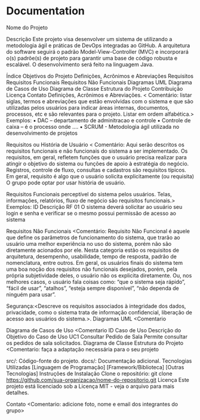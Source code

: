 # Documentation

Nome do Projeto

Descrição
Este projeto visa desenvolver um sistema de utilizando a metodologia ágil e práticas de DevOps integradas ao GitHub. A arquitetura do software seguirá o padrão Model-View-Controller (MVC) e incorporará o(s) padrõe(s) de projeto para garantir uma base de código robusta e escalável. O desenvolvimento será feito na linguagem Java.

Índice
Objetivos do Projeto
Definições, Acrônimos e Abreviações
Requisitos
Requisitos Funcionais
Requisitos Não Funcionais
Diagramas UML
Diagrama de Casos de Uso
Diagrama de Classe
Estrutura do Projeto
Contribuição
Licença
Contato
Definições, Acrônimos e Abreviações.
< Comentário: listar siglas, termos e abreviações que estão envolvidas com o sistema e que são utilizadas pelos usuários para indicar áreas internas, documentos, processos, etc e são relevantes para o projeto. Listar em ordem alfabética.> Exemplos: ▪ DAC – departamento de adminitracao e controle ▪ Controle de caixa – é o processo onde .... ▪ SCRUM - Metodologia ágil utilizada no desenvolvimento de projetos

Requisitos ou História de Usuário
< Comentário: Aqui serão descritos os requisitos funcionais e não funcionais do sistema a ser implementado. Os requisitos, em geral, refletem funções que o usuário precisa realizar para atingir o objetivo do sistema ou funções de apoio à estratégia do negócio. Registros, controle de fluxo, consultas e cadastros são requisitos típicos. Em geral, requisito é algo que o usuário solicita explicitamente (ou requisita) O grupo pode optar por usar história de usuário.

Requisitos Funcionais
perceptível do sistema pelos usuários. Telas, informações, relatórios, fluxo de negócio são requisitos funcionais.> Exemplos: ID Descrição RF 01 O sistema deverá solicitar ao usuário seu login e senha e verificar se o mesmo possui permissão de acesso ao sistema

Requisitos Não Funcionais
<Comentário: Requisito Não Funcional é aquele que define os parâmetros de funcionamento do sistema, que trarão ao usuário uma melhor experiência no uso do sistema, porém não são diretamente acionados por ele. Nesta categoria estão os requisitos de arquitetura, desempenho, usabilidade, tempo de resposta, padrão de nomenclatura, entre outros. Em geral, os usuários finais do sistema tem uma boa noção dos requisitos não funcionais desejados, porém, pela própria subjetividade deles, o usuário não os explicita diretamente. Ou, nos melhores casos, o usuário fala coisas como: “que o sistema seja rápido”, “fácil de usar”, “atalhos”, “esteja sempre disponível”, “não dependa de ninguém para usar”.

Segurança:<Descreve os requisitos associados à integridade dos dados, privacidade, como o sistema trata de informação confidencial, liberação de acesso aos usuários do sistema.>.
Diagramas UML
<Comentario

Diagrama de Casos de Uso
<Comentario 
ID Caso de Uso               Descrição do Objetivo do Caso de Uso
UC1 Consultar Pedido de Sala Permite consultar os pedidos de sala solicitados.
Diagrama de Classe
Estrutura do Projeto
<Comentario: faça a adaptação necessária para o seu projeto

src/: Código-fonte do projeto.
docs/: Documentação adicional.
Tecnologias Utilizadas
[Linguagem de Programação]
[Framework/Biblioteca]
[Outras Tecnologias]
Instruções de Instalação
Clone o repositório:
git clone https://github.com/sua-organizacao/nome-do-repositorio.git
Licença
Este projeto está licenciado sob a Licença MIT - veja o arquivo para mais detalhes.

Contato
<Comentario: adicione foto, nome e email dos integrantes do grupo>

